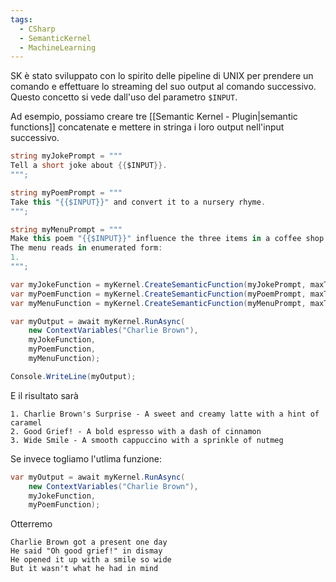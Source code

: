 ```yaml
---
tags:
  - CSharp
  - SemanticKernel
  - MachineLearning
---
```



SK è stato sviluppato con lo spirito delle pipeline di UNIX per prendere un comando e effettuare lo streaming del suo output al comando successivo.
Questo concetto si vede dall'uso del parametro `$INPUT`.

Ad esempio, possiamo creare tre [[Semantic Kernel - Plugin|semantic functions]] concatenate e mettere in stringa i loro output nell'input successivo.
```csharp
string myJokePrompt = """
Tell a short joke about {{$INPUT}}.
""";

string myPoemPrompt = """
Take this "{{$INPUT}}" and convert it to a nursery rhyme.
""";

string myMenuPrompt = """
Make this poem "{{$INPUT}}" influence the three items in a coffee shop menu. 
The menu reads in enumerated form:
1.
""";

var myJokeFunction = myKernel.CreateSemanticFunction(myJokePrompt, maxTokens: 500);
var myPoemFunction = myKernel.CreateSemanticFunction(myPoemPrompt, maxTokens: 500);
var myMenuFunction = myKernel.CreateSemanticFunction(myMenuPrompt, maxTokens: 500);

var myOutput = await myKernel.RunAsync(
    new ContextVariables("Charlie Brown"),
    myJokeFunction,
    myPoemFunction,
    myMenuFunction);

Console.WriteLine(myOutput);
```
E il risultato sarà
```
1. Charlie Brown's Surprise - A sweet and creamy latte with a hint of caramel 
2. Good Grief! - A bold espresso with a dash of cinnamon 
3. Wide Smile - A smooth cappuccino with a sprinkle of nutmeg
```

Se invece togliamo l'utlima funzione:
```csharp
var myOutput = await myKernel.RunAsync(
    new ContextVariables("Charlie Brown"),
    myJokeFunction,
    myPoemFunction);
```
Otterremo
```
Charlie Brown got a present one day
He said "Oh good grief!" in dismay
He opened it up with a smile so wide
But it wasn't what he had in mind
```